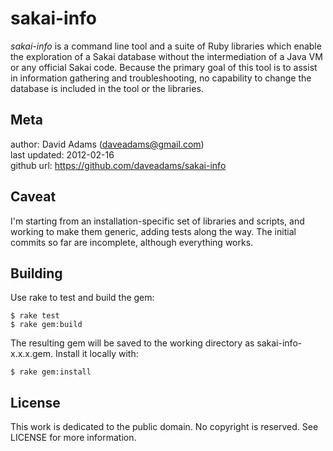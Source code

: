 sakai-info
==========

*sakai-info* is a command line tool and a suite of Ruby libraries which enable
the exploration of a Sakai database without the intermediation of a Java VM or
any official Sakai code. Because the primary goal of this tool is to assist in
information gathering and troubleshooting, no capability to change the database
is included in the tool or the libraries.

Meta
----
author: David Adams (daveadams@gmail.com)  
last updated: 2012-02-16  
github url: https://github.com/daveadams/sakai-info

Caveat
------

I'm starting from an installation-specific set of libraries and scripts, and
working to make them generic, adding tests along the way. The initial commits
so far are incomplete, although everything works.

Building
--------

Use rake to test and build the gem:

    $ rake test
    $ rake gem:build
    
The resulting gem will be saved to the working directory as
sakai-info-x.x.x.gem. Install it locally with:

    $ rake gem:install

License
-------
This work is dedicated to the public domain. No copyright is reserved. See
LICENSE for more information.

